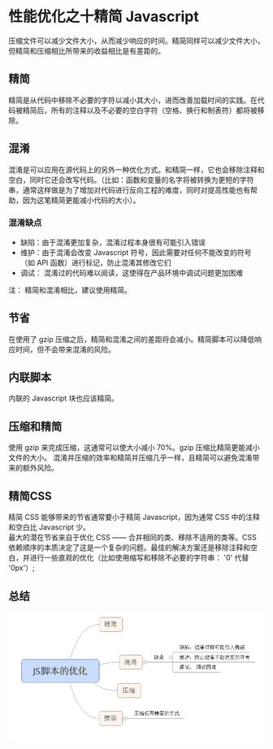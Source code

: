 # 性能优化之十精简 Javascript
压缩文件可以减少文件大小，从而减少响应的时间。精简同样可以减少文件大小，但精简和压缩相比所带来的收益相比是有差距的。

## 精简
精简是从代码中移除不必要的字符以减小其大小，进而改善加载时间的实践。在代码被精简后，所有的注释以及不必要的空白字符（空格、换行和制表符）都将被移除。

## 混淆
混淆是可以应用在源代码上的另外一种优化方式。和精简一样，它也会移除注释和空白，同时它还会改写代码。（比如：函数和变量的名字将被转换为更短的字符串，通常这样做是为了增加对代码进行反向工程的难度，同时对提高性能也有帮助，因为这笔精简更能减小代码的大小）。

### 混淆缺点
* 缺陷：由于混淆更加复杂，混淆过程本身很有可能引入错误
* 维护：由于混淆会改变 Javascript 符号，因此需要对任何不能改变的符号（如 API 函数）进行标记，防止混淆其修改它们
* 调试： 混淆过的代码难以阅读，这使得在产品环境中调试问题更加困难

注： 精简和混淆相比，建议使用精简。

## 节省
在使用了 gzip 压缩之后，精简和混淆之间的差距将会减小。精简脚本可以降低响应时间，但不会带来混淆的风险。

## 内联脚本
内联的 Javascript 块也应该精简。 

## 压缩和精简
使用 gzip 来完成压缩，这通常可以使大小减小 70%。gzip 压缩比精简更能减小文件的大小。
混淆并压缩的效率和精简并压缩几乎一样，且精简可以避免混淆带来的额外风险。

## 精简CSS
精简 CSS 能够带来的节省通常要小于精简 Javascript，因为通常 CSS 中的注释和空白比 Javascript 少。  
最大的潜在节省来自于优化 CSS —— 合并相同的类、移除不适用的类等。CSS 依赖顺序的本质决定了这是一个复杂的问题。最佳的解决方案还是移除注释和空白，并进行一些直观的优化（比如使用缩写和移除不必要的字符串： '0' 代替 '0px'）;

## 总结
![alt txt](./rule10.1.png)